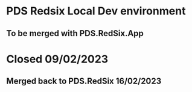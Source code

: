 # PDS Redsix Local Dev environment
## To be merged with PDS.RedSix.App
# Closed 09/02/2023
## Merged back to PDS.RedSix 16/02/2023
